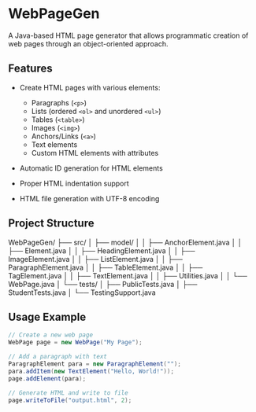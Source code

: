 # WebPageGen

A Java-based HTML page generator that allows programmatic creation of web pages through an object-oriented approach.

## Features

- Create HTML pages with various elements:
  - Paragraphs (`<p>`)
  - Lists (ordered `<ol>` and unordered `<ul>`)
  - Tables (`<table>`)
  - Images (`<img>`)
  - Anchors/Links (`<a>`)
  - Text elements
  - Custom HTML elements with attributes

- Automatic ID generation for HTML elements
- Proper HTML indentation support
- HTML file generation with UTF-8 encoding

## Project Structure
WebPageGen/
├── src/
│   ├── model/
│   │   ├── AnchorElement.java
│   │   ├── Element.java
│   │   ├── HeadingElement.java
│   │   ├── ImageElement.java
│   │   ├── ListElement.java
│   │   ├── ParagraphElement.java
│   │   ├── TableElement.java
│   │   ├── TagElement.java
│   │   ├── TextElement.java
│   │   ├── Utilities.java
│   │   └── WebPage.java
│   └── tests/
│       ├── PublicTests.java
│       ├── StudentTests.java
│       └── TestingSupport.java

## Usage Example

```java
// Create a new web page
WebPage page = new WebPage("My Page");

// Add a paragraph with text
ParagraphElement para = new ParagraphElement("");
para.addItem(new TextElement("Hello, World!"));
page.addElement(para);

// Generate HTML and write to file
page.writeToFile("output.html", 2);
```
